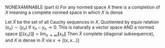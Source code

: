 NONEXAMINABLE (part ii)
For any normed space $X$ there is a completion of $X$ meaning a complete normed space in which $X$ is dense

Let $\tilde{X}$ be the set of all Cauchy sequences in $X$, Quotiented by equiv relation $(x_{n})\sim(y_{n})$ if $x_{n}-y_{n}\to 0$.
This is naturally a vector space 
AND a normed space $\lVert [(x_{n})] \rVert=\lim_{ n \to \infty }\lVert x_{n} \rVert$
Then $\tilde{X}$ complete (diagonal subsequence), and $X$ is dense in $\tilde{X}$ via $x\to[(x,x \dots)]$


